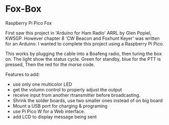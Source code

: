 # Fox-Box
Raspberry Pi Pico Fox

First saw this project in 'Arduino for Ham Radio' ARRL by Glen Popiel, KW5GP. However
chapter 8 'CW Beacon and Foxhunt Keyer' was written for an Arduino. 
I wanted to complete this project using a Raspberry Pi Pico.

This works by plugging the cable into a Boafeng radio, then turing the box on.
The light show the status cycle. Green for standby, blue for the PTT is pressed, 
Then the red for the morse code.

Features to add:
- use only one multicolor LED
- get the volumn control to properly adjust the output
- receive input from another rtransmitter before broadcasting. 
- Shrink the solder boards, use two smaller ones instead of on big board
- Mount a USB port for charging & programing
- use Pi Pico W for a Web interface.
- add LCD to display message being sent
